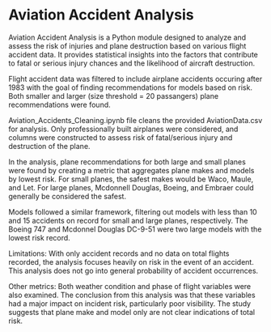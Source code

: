 # Aviation Accident Analysis

Aviation Accident Analysis is a Python module designed to analyze and assess the risk of injuries and plane destruction based on various flight accident data. It provides statistical insights into the factors that contribute to fatal or serious injury chances and the likelihood of aircraft destruction.

Flight accident data was filtered to include airplane accidents occuring after 1983 with the goal of finding recommendations for models based on risk. Both smaller and larger (size threshold = 20 passangers) plane recommendations were found. 

Aviation_Accidents_Cleaning.ipynb file cleans the provided AviationData.csv for analysis. Only professionally built airplanes were considered, and columns were constructed to assess risk of fatal/serious injury and destruction of the plane.  

In the analysis, plane recommendations for both large and small planes were found by creating a metric that aggregates plane makes and models by lowest risk. For small planes, the safest makes would be Waco, Maule, and Let. For large planes, Mcdonnell Douglas, Boeing, and Embraer could generally be considered the safest. 

Models followed a similar framework, filtering out models with less than 10 and 15 accidents on record for small and large planes, respectively. The Boeing 747 and Mcdonnel Douglas DC-9-51 were two large models with the lowest risk record. 

Limitations: With only accident records and no data on total flights recorded, the analysis focuses heavily on risk in the event of an accident. This analysis does not go into general probability of accident occurrences. 

Other metrics: Both weather condition and phase of flight variables were also examined. The conclusion from this analysis was that these variables had a major impact on incident risk, particularly poor visibility. The study suggests that plane make and model only are not clear indications of total risk. 
